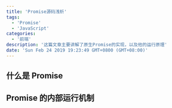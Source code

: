 ```yaml
---
title: 'Promise源码浅析'
tags:
  - 'Promise'
  - 'JavaScript'
categories:
  - '前端'
description: '这篇文章主要讲解了原生Promise的实现，以及他的运行原理'
date: 'Sun Feb 24 2019 19:23:49 GMT+0800 (GMT+08:00)'
---
```


## 什么是 Promise

## Promise 的内部运行机制
